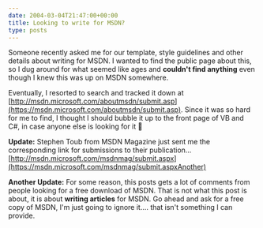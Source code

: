 ```yaml
---
date: 2004-03-04T21:47:00+00:00
title: Looking to write for MSDN?
type: posts
---
```

Someone recently asked me for our template, style guidelines and other details about writing for MSDN. I wanted to find the public page about this, so I dug around for what seemed like ages and **couldn't find anything** even though I knew this was up on MSDN somewhere.

Eventually, I resorted to search and tracked it down at [http://msdn.microsoft.com/aboutmsdn/submit.asp](https://msdn.microsoft.com/aboutmsdn/submit.asp). Since it was so hard for me to find, I thought I should bubble it up to the front page of VB and C#, in case anyone else is looking for it 🙂

**Update:** Stephen Toub from MSDN Magazine just sent me the corresponding link for submissions to their publication... [http://msdn.microsoft.com/msdnmag/submit.aspx](https://msdn.microsoft.com/msdnmag/submit.aspxAnother)

**Another Update:** For some reason, this posts gets a lot of comments from people looking for a free download of MSDN. That is not what this post is about, it is about **writing articles** for MSDN. Go ahead and ask for a free copy of MSDN, I'm just going to ignore it.... that isn't something I can provide.
